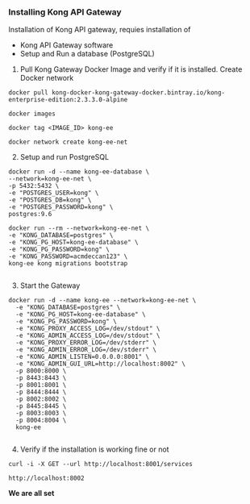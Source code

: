 ### Installing Kong API Gateway

Installation of Kong API gateway, requies installation of 
 + Kong API Gateway software
 + Setup and Run a database (PostgreSQL)

1. Pull Kong Gateway Docker Image and verify if it is installed.  Create Docker network 

```
docker pull kong-docker-kong-gateway-docker.bintray.io/kong-enterprise-edition:2.3.3.0-alpine

docker images

docker tag <IMAGE_ID> kong-ee

docker network create kong-ee-net
```  
2. Setup and run PostgreSQL

```
docker run -d --name kong-ee-database \
--network=kong-ee-net \
-p 5432:5432 \
-e "POSTGRES_USER=kong" \
-e "POSTGRES_DB=kong" \
-e "POSTGRES_PASSWORD=kong" \
postgres:9.6

docker run --rm --network=kong-ee-net \
-e "KONG_DATABASE=postgres" \
-e "KONG_PG_HOST=kong-ee-database" \
-e "KONG_PG_PASSWORD=kong" \
-e "KONG_PASSWORD=acmdeccan123" \
kong-ee kong migrations bootstrap
  
```
3. Start the Gateway

```
docker run -d --name kong-ee --network=kong-ee-net \
  -e "KONG_DATABASE=postgres" \
  -e "KONG_PG_HOST=kong-ee-database" \
  -e "KONG_PG_PASSWORD=kong" \
  -e "KONG_PROXY_ACCESS_LOG=/dev/stdout" \
  -e "KONG_ADMIN_ACCESS_LOG=/dev/stdout" \
  -e "KONG_PROXY_ERROR_LOG=/dev/stderr" \
  -e "KONG_ADMIN_ERROR_LOG=/dev/stderr" \
  -e "KONG_ADMIN_LISTEN=0.0.0.0:8001" \
  -e "KONG_ADMIN_GUI_URL=http://localhost:8002" \
  -p 8000:8000 \
  -p 8443:8443 \
  -p 8001:8001 \
  -p 8444:8444 \
  -p 8002:8002 \
  -p 8445:8445 \
  -p 8003:8003 \
  -p 8004:8004 \
  kong-ee
  
```

4. Verify if the installation is working fine or not

```
curl -i -X GET --url http://localhost:8001/services

http://localhost:8002

```
**We are all set**
